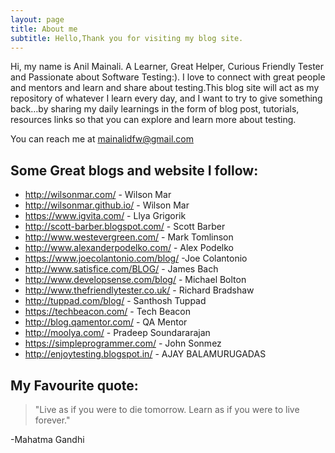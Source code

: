 ```yaml
---
layout: page
title: About me
subtitle: Hello,Thank you for visiting my blog site.
---
```


Hi, my name is Anil Mainali. A Learner, Great Helper, Curious Friendly Tester and Passionate about Software Testing:). I love to connect with great people and mentors and learn and share about testing.This blog site will act as my repository of whatever I learn every day, and I want to try to give something back…by sharing my daily learnings in the form of blog post, tutorials, resources links so that you can explore and learn more about testing.

You can reach me at mainalidfw@gmail.com

## Some Great blogs and website I follow:

- <a target="_blank" href="http://wilsonmar.com/"> http://wilsonmar.com/ </a>  - Wilson Mar
- <a target="_blank" href="http://wilsonmar.github.io/"> http://wilsonmar.github.io/ </a>  - Wilson Mar 
- <a target="_blank" href=" https://www.igvita.com/">  https://www.igvita.com/ </a>  - Llya Grigorik 
- <a target="_blank" href="http://scott-barber.blogspot.com/"> http://scott-barber.blogspot.com/ </a>  - Scott Barber
- <a target="_blank" href="http://www.westevergreen.com/"> http://www.westevergreen.com/ </a>  - Mark Tomlinson
- <a target="_blank" href="http://www.alexanderpodelko.com/"> http://www.alexanderpodelko.com/ </a> - Alex Podelko 
- <a target="_blank" href="https://www.joecolantonio.com/blog/"> https://www.joecolantonio.com/blog/ </a> -Joe Colantonio
- <a target="_blank" href="http://www.satisfice.com/BLOG/"> http://www.satisfice.com/BLOG/ </a> - James Bach 
- <a target="_blank" href="http://www.developsense.com/blog/"> http://www.developsense.com/blog/ </a> - Michael Bolton
- <a target="_blank" href="http://www.thefriendlytester.co.uk/"> http://www.thefriendlytester.co.uk/ </a> - Richard Bradshaw
- <a target="_blank" href="http://tuppad.com/blog/"> http://tuppad.com/blog/ </a> - Santhosh Tuppad
- <a target="_blank" href="https://techbeacon.com/"> https://techbeacon.com/ </a> - Tech Beacon
- <a target="_blank" href="http://blog.qamentor.com/"> http://blog.qamentor.com/ </a> - QA Mentor
- <a target="_blank" href="http://moolya.com/ "> http://moolya.com/  </a> - Pradeep Soundararajan
- <a target="_blank" href="https://simpleprogrammer.com/"> https://simpleprogrammer.com/  </a> - John Sonmez
- <a target="_blank" href="http://enjoytesting.blogspot.in/ "> http://enjoytesting.blogspot.in/  </a> - AJAY BALAMURUGADAS

## My Favourite quote:

> "Live as if you were to die tomorrow. Learn as if you were to live forever."

-Mahatma Gandhi
